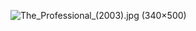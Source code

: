 ![The_Professional_(2003).jpg (340×500)](https://upload.wikimedia.org/wikipedia/en/7/78/The_Professional_%25282003%2529.jpg)
